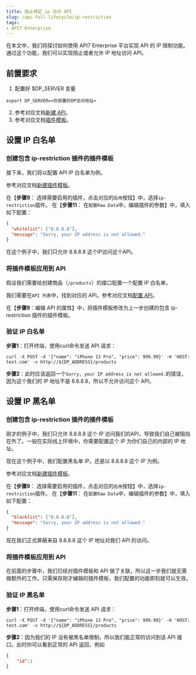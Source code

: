 ```yaml
---
title: 阻止特定 ip 访问 API
slug: /api-full-lifecycle/ip-restriction
tags:
- API7 Enterprise
---
```


在本文中，我们将探讨如何使用 API7 Enterprise 平台实现 API 的 IP 限制功能。通过这个功能，我们可以实现阻止或者允许 IP 地址访问 API。

## 前置要求

1. 配置好 $DP_SERVER 变量
```shell
export DP_SERVER=<你部署的DP访问地址>
```
2. 参考对应文档[新建 API](https://docs.apiseven.com/enterprise/user-manual/cluster/api#新建-api)。
3. 参考对应文档[插件模板](https://docs.apiseven.com/enterprise/user-manual/cluster/plugin-template)。


## 设置 IP 白名单
### 创建包含 ip-restriction 插件的插件模板

接下来，我们将以配置 API IP 白名单为例。

参考对应文档[新建插件模板](https://docs.apiseven.com/enterprise/user-manual/cluster/plugin-template#新建插件模板)。

在【**步骤9**： 选择需要启用的插件，点击对应的`启用`按钮】中，选择`ip-restriction`插件。
在【**步骤11**： 在`配置Raw Data`中，编辑插件的参数】中，填入如下配置：

```json
{
  "whitelist": ["8.8.8.8"],
  "message": "Sorry, your IP address is not allowed."
}
```
在这个例子中，我们只允许 8.8.8.8 这个IP访问这个API。


### 将插件模板应用到 API

假设我们需要给创建商品（`/products`）的接口配置一个配置 IP 白名单。

我们需要在`API 列表`中，找到对应的 API。参考对应文档[配置 API](https://docs.apiseven.com/enterprise/user-manual/cluster/api#配置-api)。

在【**步骤9**：编辑 API 的属性】中，将插件模板修改为上一步创建的包含 ip-restriction 插件的插件模板。

### 验证 IP 白名单

**步骤1**：打开终端，使用curl命令发送 API 请求：
```shell
curl -X POST -d '{"name": "iPhone 13 Pro", "price": 999.99}' -H 'HOST: test.com' -v http://${DP_ADDRESS}/products
```

**步骤2**：此时应该返回一个`Sorry, your IP address is not allowed.`的错误，因为这个我们的 IP 地址不是 8.8.8.8，所以不允许访问这个 API。

## 设置 IP 黑名单
### 创建包含 ip-restriction 插件的插件模板

刚才的例子中，我们只允许 8.8.8.8 这个 IP 访问我们的API，导致我们自己被阻挡在外了。一般在实际线上环境中，你需要配置这个 IP 为你们自己的内部的 IP 地址。

现在这个例子中，我们配置黑名单 IP。还是以 8.8.8.8 这个 IP 为例。

参考对应文档[新建插件模板](https://docs.apiseven.com/enterprise/user-manual/cluster/plugin-template#新建插件模板)。

在【**步骤9**： 选择需要启用的插件，点击对应的`启用`按钮】中，选择`ip-restriction`插件。
在【**步骤11**： 在`配置Raw Data`中，编辑插件的参数】中，填入如下配置：

```json
{
  "blacklist": ["8.8.8.8"],
  "message": "Sorry, your IP address is not allowed."
}
```
现在我们正式屏蔽来自 8.8.8.8 这个 IP 地址对我们 API 的访问。

### 将插件模板应用到 API

在前面的步骤中，我们已经对插件模板和 API 做了关联，所以这一步我们就无需做额外的工作。只需保存刚才编辑的插件模板，我们配置的功能即刻就可以生效。

### 验证 IP 黑名单

**步骤1**：打开终端，使用curl命令发送 API 请求：
```shell
curl -X POST -d '{"name": "iPhone 13 Pro", "price": 999.99}' -H 'HOST: test.com' -v http://${DP_ADDRESS}/products
```

**步骤2**：因为我们的 IP 没有被黑名单限制，所以我们能正常的访问到该 API 接口。此时你可以看到正常的 API 返回，例如
```json
{
    "id":1
}
```
